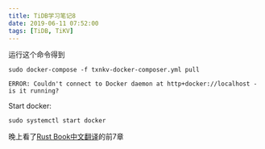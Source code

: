 ```yaml
---
title: TiDB学习笔记8
date: 2019-06-11 07:52:00
tags: [TiDB, TiKV]
---
```


运行这个命令得到
```shell
sudo docker-compose -f txnkv-docker-composer.yml pull
```

```
ERROR: Couldn't connect to Docker daemon at http+docker://localhost - is it running?
```


Start docker:

```shell
sudo systemctl start docker
```

晚上看了[Rust Book中文翻译][1]的前7章


[1]: https://kaisery.github.io/trpl-zh-cn/ch08-00-common-collections.html
